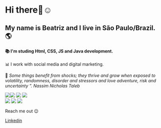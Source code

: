 # Hi there👋:relaxed: 

## My name is Beatriz and I live in São Paulo/Brazil.:earth_americas:


#### :books: I'm studing Html, CSS, JS and Java development.

:bar_chart: I work with social media and digital marketing.

🧬 *Some things benefit from shocks; they thrive and grow when exposed to volatility, randomness, disorder and stressors and love adventure, risk and uncertainty ”. 
Nassim Nicholas Taleb*    


<img src="https://img.shields.io/badge/HTML5-E34F26?style=for-the-badge&logo=html5&logoColor=white"><img src ="https://img.shields.io/badge/Adobe%20Photoshop-31A8FF?style=for-the-badge&logo=Adobe%20Photoshop&logoColor=black">  <img src ="https://img.shields.io/badge/CSS3-1572B6?style=for-the-badge&logo=css3&logoColor=white">  <img src ="https://img.shields.io/badge/Figma-F24E1E?style=for-the-badge&logo=figma&logoColor=white">  
<img src ="https://img.shields.io/badge/Go-00ADD8?style=for-the-badge&logo=go&logoColor=white" > <img src="https://img.shields.io/badge/JavaScript-323330?style=for-the-badge&logo=javascript&logoColor=F7DF1E"> <img src="https://img.shields.io/badge/Php-ED8B00?style=for-the-badge&logo=java&logoColor=white">


Reach me out  :wink:

[Linkedin](https://www.linkedin.com/in/beatriz2071/) 


